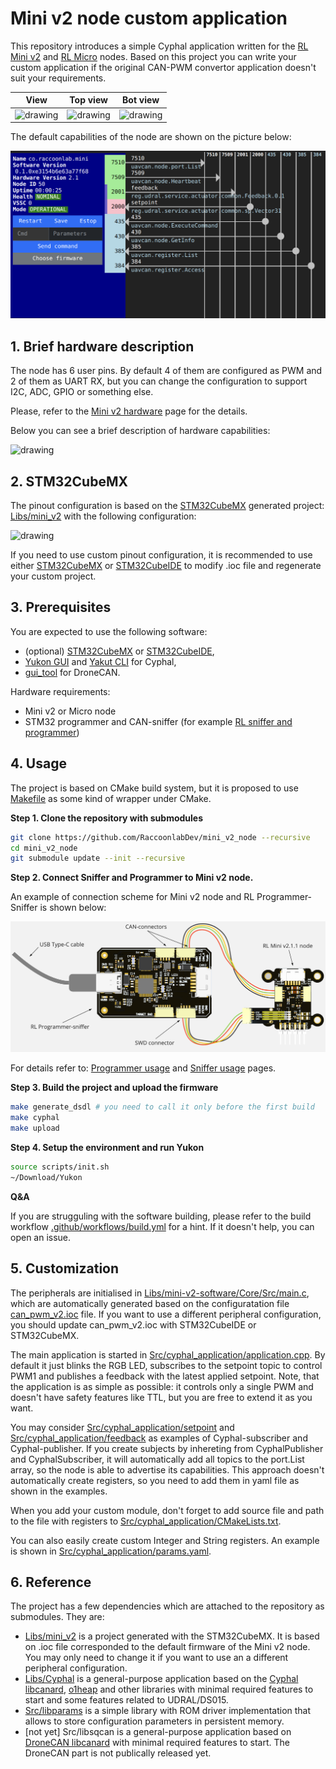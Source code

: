 # Mini v2 node custom application

This repository introduces a simple Cyphal application written for the [RL Mini v2](https://docs.raccoonlab.co/guide/can_pwm/can_pwm_mini_v2.html) and [RL Micro](https://docs.raccoonlab.co/guide/can_pwm/can_pwm_micro.html) nodes. Based on this project you can write your custom application if the original CAN-PWM convertor application doesn't suit your requirements.

| View | Top view | Bot view |
| ---- | --- | ------ |
| <img src="https://docs.raccoonlab.co/assets/img/view.bbf1e631.png" alt="drawing" width="150"> | <img src="https://docs.raccoonlab.co/assets/img/view_top.6b0ef99e.png" alt="drawing" width="150"> | <img src="https://docs.raccoonlab.co/assets/img/view_bottom.ee41f6d5.png" alt="drawing" width="150">|

The default capabilities of the node are shown on the picture below:

<img src="assets/yukon.png" alt="drawing">

## 1. Brief hardware description

The node has 6 user pins. By default 4 of them are configured as PWM and 2 of them as UART RX, but you can change the configuration to support I2C, ADC, GPIO or something else.

Please, refer to the [Mini v2 hardware](https://docs.raccoonlab.co/guide/can_pwm/can_pwm_mini_v2.html#pinout) page for the details.

Below you can see a brief description of hardware capabilities:

<img src="https://docs.raccoonlab.co/assets/img/pinout.c14a3021.png" alt="drawing">

## 2. STM32CubeMX

The pinout configuration is based on the [STM32CubeMX](https://www.st.com/en/development-tools/stm32cubemx.html) generated project: [Libs/mini_v2](https://github.com/RaccoonLabHardware/mini_v2_ioc) with the following configuration:

<img src="https://raw.githubusercontent.com/RaccoonLabHardware/mini_v2_stm32cubemx_project/main/Assets/stm32cubemx.png" alt="drawing">

If you need to use custom pinout configuration, it is recommended to use either [STM32CubeMX](https://www.st.com/en/development-tools/stm32cubemx.html) or [STM32CubeIDE](https://www.st.com/en/development-tools/stm32cubeide.html) to modify .ioc file and regenerate your custom project.

## 3. Prerequisites

You are expected to use the following software:
- (optional) [STM32CubeMX](https://www.st.com/en/development-tools/stm32cubemx.html) or [STM32CubeIDE](https://www.st.com/en/development-tools/stm32cubeide.html),
- [Yukon GUI](https://github.com/OpenCyphal-Garage/yukon) and [Yakut CLI](https://github.com/OpenCyphal/yakut) for Cyphal,
- [gui_tool](https://dronecan.github.io/GUI_Tool/Overview/) for DroneCAN.

Hardware requirements:
- Mini v2 or Micro node
- STM32 programmer and CAN-sniffer (for example [RL sniffer and programmer](https://docs.raccoonlab.co/guide/programmer_sniffer/))

## 4. Usage

The project is based on CMake build system, but it is proposed to use [Makefile](Makefile) as some kind of wrapper under CMake.

**Step 1. Clone the repository with submodules**

```bash
git clone https://github.com/RaccoonlabDev/mini_v2_node --recursive
cd mini_v2_node
git submodule update --init --recursive
```

**Step 2. Connect Sniffer and Programmer to Mini v2 node.**

An example of connection scheme for Mini v2 node and RL Programmer-Sniffer is shown below:

<img src="assets/connection.png" alt="drawing">

For details refer to: [Programmer usage](https://docs.raccoonlab.co/guide/programmer_sniffer/programmer.html) and [Sniffer usage](https://docs.raccoonlab.co/guide/programmer_sniffer/sniffer.html#_4-1-cyphal-usage) pages.

**Step 3. Build the project and upload the firmware**

```bash
make generate_dsdl # you need to call it only before the first build
make cyphal
make upload
```

**Step 4. Setup the environment and run Yukon**

```bash
source scripts/init.sh
~/Download/Yukon
```

**Q&A**

If you are strugguling with the software building, please refer to the build workflow [.github/workflows/build.yml](.github/workflows/build.yml) for a hint. If it doesn't help, you can open an issue.

## 5. Customization

The peripherals are initialised in [Libs/mini-v2-software/Core/Src/main.c](https://github.com/RaccoonLabHardware/mini-v2-software/blob/main/Core/Src/main.c), which are automatically generated based on the configuratation file [can_pwm_v2.ioc](https://github.com/RaccoonLabHardware/mini-v2-software/blob/main/can_pwm_v2.ioc) file. If you want to use a different peripheral configuration, you should update can_pwm_v2.ioc with STM32CubeIDE or STM32CubeMX.

The main application is started in [Src/cyphal_application/application.cpp](Src/cyphal_application/application.cpp).
By default it just blinks the RGB LED, subscribes to the setpoint topic to control PWM1 and publishes a feedback with the latest applied setpoint. Note, that the application is as simple as possible: it controls only a single PWM and doesn't have safety features like TTL, but you are free to extend it as you want.

You may consider [Src/cyphal_application/setpoint](Src/cyphal_application/setpoint) and [Src/cyphal_application/feedback](Src/cyphal_application/feedback) as examples of Cyphal-subscriber and Cyphal-publisher. If you create subjects by inhereting from CyphalPublisher and CyphalSubscriber, it will automatically add all topics to the port.List array, so the node is able to advertise its capabilities. This approach doesn't automatically create registers, so you need to add them in yaml file as shown in the examples.

When you add your custom module, don't forget to add source file and path to the file with registers to [Src/cyphal_application/CMakeLists.txt](Src/cyphal_application/CMakeLists.txt). 

You can also easily create custom Integer and String registers. An example is shown in [Src/cyphal_application/params.yaml](Src/cyphal_application/params.yaml).

## 6. Reference

The project has a few dependencies which are attached to the repository as submodules. They are:

- [Libs/mini_v2](https://github.com/RaccoonLabHardware/mini_v2_ioc) is a project generated with the STM32CubeMX. It is based on .ioc file corresponded to the default firmware of the Mini v2 node. You may only need to change it if you want to use an a different peripheral configuration.
- [Libs/Cyphal](https://github.com/RaccoonlabDev/libcanard_cyphal_application) is a general-purpose application based on the [Cyphal libcanard](https://github.com/OpenCyphal/libcanard), [o1heap](https://github.com/pavel-kirienko/o1heap) and other libraries with minimal required features to start and some features related to UDRAL/DS015.
- [Src/libparams](https://github.com/PonomarevDA/libparams) is a simple library with ROM driver implementation that allows to store configuration parameters in persistent memory.
- [not yet] Src/libsqcan is a general-purpose application based on [DroneCAN libcanard](https://github.com/dronecan/libcanard) with minimal required features to start. The DroneCAN part is not publically released yet.
